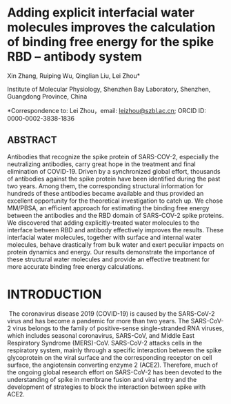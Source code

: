 # Adding explicit interfacial water molecules improves the calculation of binding free energy for the spike RBD – antibody system

Xin Zhang, Ruiping Wu, Qinglian Liu, Lei Zhou*

Institute of Molecular Physiology, Shenzhen Bay Laboratory, Shenzhen, Guangdong Province, China

*Correspondence to: Lei Zhou，email: leizhou@szbl.ac.cn; ORCID ID: 0000-0002-3838-1836

## ABSTRACT

Antibodies that recognize the spike protein of SARS-COV-2, especially the neutralizing antibodies, carry great hope in the treatment and final elimination of COVID-19. Driven by a synchronized global effort, thousands of antibodies against the spike protein have been identified during the past two years. Among them, the corresponding structural information for hundreds of these antibodies became available and thus provided an excellent opportunity for the theoretical investigation to catch up. We chose MM/PBSA, an efficient approach for estimating the binding free energy between the antibodies and the RBD domain of SARS-COV-2 spike proteins. We discovered that adding explicitly-treated water molecules to the interface between RBD and antibody effectively improves the results. These interfacial water molecules, together with surface and internal water molecules, behave drastically from bulk water and exert peculiar impacts on protein dynamics and energy. Our results demonstrate the importance of these structural water molecules and provide an effective treatment for more accurate binding free energy calculations. 



# INTRODUCTION

​	The coronavirus disease 2019 (COVID-19) is caused by the SARS-CoV-2 virus and has become a pandemic for more than two years. The SARS-CoV-2 virus belongs to the family of positive-sense single-stranded RNA viruses, which includes seasonal coronavirus, SARS-CoV, and Middle East Respiratory Syndrome (MERS)-CoV. SARS-CoV-2 attacks cells in the respiratory system, mainly through a specific interaction between the spike glycoprotein on the viral surface and the corresponding receptor on cell surface, the angiotensin converting enzyme 2 (ACE2). Therefore, much of the ongoing global research effort on SARS-CoV-2 has been devoted to the understanding of spike in membrane fusion and viral entry and the development of strategies to block the interaction between spike with ACE2.